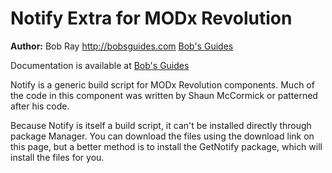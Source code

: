 Notify Extra for MODx Revolution
=======================================


**Author:** Bob Ray <http://bobsguides.com> [Bob's Guides](http://bobsguides.com)

Documentation is available at [Bob's Guides](http://bobsguides.com/notify-tutorial.html)

Notify is a generic build script for MODx Revolution components.
Much of the code in this component was written by Shaun McCormick or patterned
after his code.

Because Notify is itself a build script, it can't be installed directly
through package Manager. You can download the files using the download link
on this page, but a better method is to install the GetNotify package,
which will install the files for you.
